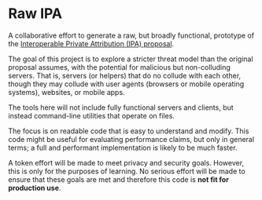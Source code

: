 # Raw IPA

A collaborative effort to generate a raw, but broadly functional, prototype of
the [Interoperable Private Attribution (IPA)
proposal](https://docs.google.com/document/d/1KpdSKD8-Rn0bWPTu4UtK54ks0yv2j22pA5SrAD9av4s/edit#heading=h.f4x9f0nqv28x).

The goal of this project is to explore a stricter threat model than the original
proposal assumes, with the potential for malicious but non-colluding servers.
That is, servers (or helpers) that do no collude with each other, though they
may collude with user agents (browsers or mobile operating systems), websites,
or mobile apps.

The tools here will not include fully functional servers and clients, but
instead command-line utilities that operate on files.

The focus is on readable code that is easy to understand and modify.  This code
might be useful for evaluating performance claims, but only in general terms; a
full and performant implementation is likely to be much faster.

A token effort will be made to meet privacy and security goals. However, this is
only for the purposes of learning.  No serious effort will be made to ensure
that these goals are met and therefore this code is **not fit for production
use**.
